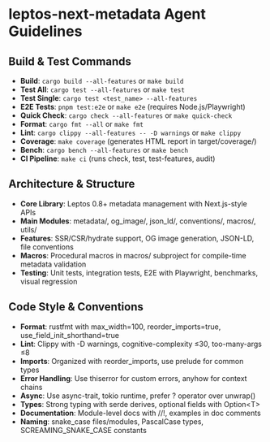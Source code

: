 # leptos-next-metadata Agent Guidelines

## Build & Test Commands

- **Build**: `cargo build --all-features` or `make build`
- **Test All**: `cargo test --all-features` or `make test`
- **Test Single**: `cargo test <test_name> --all-features`
- **E2E Tests**: `pnpm test:e2e` or `make e2e` (requires Node.js/Playwright)
- **Quick Check**: `cargo check --all-features` or `make quick-check`
- **Format**: `cargo fmt --all` or `make fmt`
- **Lint**: `cargo clippy --all-features -- -D warnings` or `make clippy`
- **Coverage**: `make coverage` (generates HTML report in target/coverage/)
- **Bench**: `cargo bench --all-features` or `make bench`
- **CI Pipeline**: `make ci` (runs check, test, test-features, audit)

## Architecture & Structure

- **Core Library**: Leptos 0.8+ metadata management with Next.js-style APIs
- **Main Modules**: metadata/, og_image/, json_ld/, conventions/, macros/, utils/
- **Features**: SSR/CSR/hydrate support, OG image generation, JSON-LD, file conventions
- **Macros**: Procedural macros in macros/ subproject for compile-time metadata validation
- **Testing**: Unit tests, integration tests, E2E with Playwright, benchmarks,
  visual regression

## Code Style & Conventions

- **Format**: rustfmt with max_width=100, reorder_imports=true, use_field_init_shorthand=true
- **Lint**: Clippy with -D warnings, cognitive-complexity ≤30, too-many-args ≤8
- **Imports**: Organized with reorder_imports, use prelude for common types
- **Error Handling**: Use thiserror for custom errors, anyhow for context chains
- **Async**: Use async-trait, tokio runtime, prefer ? operator over unwrap()
- **Types**: Strong typing with serde derives, optional fields with Option&lt;T&gt;
- **Documentation**: Module-level docs with //!, examples in doc comments
- **Naming**: snake_case files/modules, PascalCase types, SCREAMING_SNAKE_CASE constants

